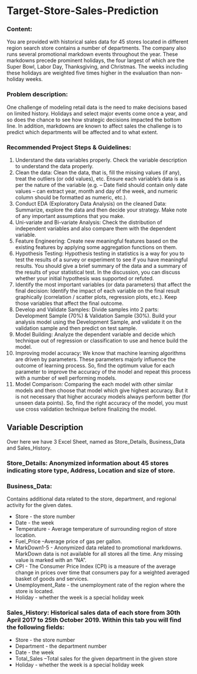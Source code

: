 # Target-Store-Sales-Prediction
### Content:
You are provided with historical sales data for 45 stores located in different region search store contains a number of departments. The company also runs several promotional markdown events throughout the year. These markdowns precede prominent holidays, the four largest of which are the Super Bowl, Labor Day, Thanksgiving, and Christmas. The weeks including these holidays are weighted five times higher in the evaluation than non-holiday weeks.

### Problem description:
One challenge of modeling retail data is the need to make decisions based on limited history. Holidays and select major events come once a year, and so does the chance to see how strategic decisions impacted the bottom line. In addition, markdowns are known to affect sales the challenge is to predict which departments will be affected and to what extent.

### Recommended Project Steps & Guidelines:
1. Understand the data variables properly. Check the variable description to understand the data properly.
2. Clean the data: Clean the data, that is, fill the missing values (if any), treat the outliers (or odd values), etc. Ensure each variable’s data is as per the nature of the variable (e.g. – Date field should contain only date values – can extract year, month and day of the week, and numeric column should be formatted as numeric, etc.).
3. Conduct EDA (Exploratory Data Analysis) on the cleaned Data: Summarize, explore the data and then decide your strategy. Make note of any important assumptions that you make.
4. Uni-variate and Bi-variate Analysis: Check the distribution of independent variables and also compare them with the dependent variable.
5. Feature Engineering: Create new meaningful features based on the existing features by applying some aggregation functions on them.
6. Hypothesis Testing: Hypothesis testing in statistics is a way for you to test the results of a survey or experiment to see if you have meaningful results. You should give a brief summary of the data and a summary of the results of your statistical test. In the discussion, you can discuss whether your initial hypothesis was supported or refuted.
7. Identify the most important variables (or data parameters) that affect the final decision: Identify the impact of each variable on the final result graphically (correlation / scatter plots, regression plots, etc.). Keep those variables that affect the final outcome.
8. Develop and Validate Samples: Divide samples into 2 parts: Development Sample (70%) & Validation Sample (30%). Build your analysis model using the Development Sample, and validate it on the validation sample and then predict on test sample.
9. Model Building: Analyze the dependent variable and decide which technique out of regression or classification to use and hence build the model.
10. Improving model accuracy: We know that machine learning algorithms are driven by parameters. These parameters majorly influence the outcome of learning process. So, find the optimum value for each parameter to improve the accuracy of the model and repeat this process with a number of well performing models.
11. Model Comparison: Comparing the each model with other similar models and then choose that model which give highest accuracy. But it is not necessary that higher accuracy models always perform better (for unseen data points). So, find the right accuracy of the model, you must use cross validation technique before finalizing the model.

## Variable Description
Over here we have 3 Excel Sheet, named as Store_Details, Business_Data and Sales_History.
### Store_Details: Anonymized information about 45 stores indicating store type, Address, Location and size of store.
### Business_Data:
Contains additional data related to the store, department, and regional activity for the given dates.
* Store - the store number
* Date - the week
* Temperature - Average temperature of surrounding region of store location.
* Fuel_Price –Average price of gas per gallon.
* MarkDown1-5 - Anonymized data related to promotional markdowns. MarkDown data is not available for all stores all the time. Any missing value is marked with an “NA”.
* CPI - The Consumer Price Index (CPI) is a measure of the average change in prices over time that consumers pay for a weighted averaged basket of goods and services.
* Unemployment_Rate - the unemployment rate of the region where the store is located.
* Holiday - whether the week is a special holiday week
### Sales_History: Historical sales data of each store from 30th April 2017 to 25th October 2019. Within this tab you will find the following fields:
* Store - the store number
* Department - the department number
* Date - the week
* Total_Sales –Total sales for the given department in the given store
* Holiday - whether the week is a special holiday week
